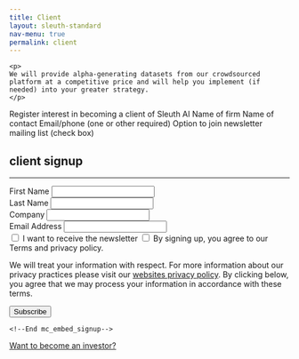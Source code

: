```yaml
---
title: Client
layout: sleuth-standard
nav-menu: true
permalink: client
---
```


<!-- Main -->
<div id="main" class="center about-us inner">

    <p>
    We will provide alpha-generating datasets from our crowdsourced platform at a competitive price and will help you implement (if needed) into your greater strategy.
    </p>

<div>
Register interest in becoming a client of Sleuth AI
Name of firm
Name of contact
Email/phone (one or other required)
Option to join newsletter mailing list (check box)
</div>

<section class="how-it-works" id="#client">
    <h2 class="h2">client signup</h2>
    <hr/>
    <!-- Begin Mailchimp Signup Form -->
    <div id="mc_embed_signup">
        <form action="https://sleuth-ai.us2.list-manage.com/subscribe/post?u=319227e9b3df9498cb1f56532&amp;id=281e4f3f7f" method="post" id="mc-embedded-subscribe-form" name="mc-embedded-subscribe-form" class="validate" target="_blank">
            <div id="mc_embed_signup_scroll">
                <div class="field half first">
                    <label for="mce-FNAME">First Name</label>
                    <input type="text" value="" name="FNAME" class="required" id="mce-FNAME" required>
                </div>
                <div class="field half first">
                    <label for="mce-LNAME">Last Name</label>
                    <input type="text" value="" name="LNAME" class="required" id="mce-LNAME" required>
                </div>
                <div class="field half first">
                    <label for="mce-MMERGE3">Company</label>
                    <input type="text" value="" name="MMERGE3" class="" id="mce-MMERGE3" required>
                </div>
                <div class="field half first">
                    <label for="mce-EMAIL">Email Address</label>
                    <input type="email" value="" name="EMAIL" class="required email" id="mce-EMAIL" required>
                </div>
                <div id="mergeRow-gdpr" class="mergeRow gdpr-mergeRow content__gdprBlock mc-field-group">
                    <div class="content__gdpr">
                        <label class="checkbox subfield" for="gdpr_19698">
                            <input type="checkbox" id="gdpr_19698" name="gdpr[19698]" value="Y" class="av-checkbox gdpr">
                            <label for="gdpr_19698">I want to receive the newsletter</label> 
                        </label>
                        <label class="checkbox subfield" for="gdpr_21810">
                            <input type="checkbox" id="gdpr_21810" name="gdpr[21810]" value="Y" class="av-checkbox gdpr" required>
                            <label for="gdpr_21810">By signing up, you agree to our Terms and privacy policy.</label>
                        </label>
                        <p>We will treat your information with respect. For more information about our privacy practices please visit our <a href="/privacy_policy"> websites privacy policy</a>. By clicking below, you agree that we may process your information in accordance with these terms.</p>
                    </div>
                </div>
                <div id="mce-responses" class="clear">
                    <div class="response" id="mce-error-response" style="display:none"></div>
                    <div class="response" id="mce-success-response" style="display:none"></div>
                </div>    <!-- real people should not fill this in and expect good things - do not remove this or risk form bot signups-->
                <div style="position: absolute; left: -5000px;" aria-hidden="true"><input type="text" name="b_319227e9b3df9498cb1f56532_281e4f3f7f" tabindex="-1" value=""></div>
                <div class="clear"><input type="submit" value="Subscribe" name="subscribe" id="mc-embedded-subscribe" class="special"></div>
            </div>
        </form>
    </div>
    
    <!--End mc_embed_signup-->
</section>

<p>
    <a href="/investor">Want to become an investor?</a>
</p>
</div>
